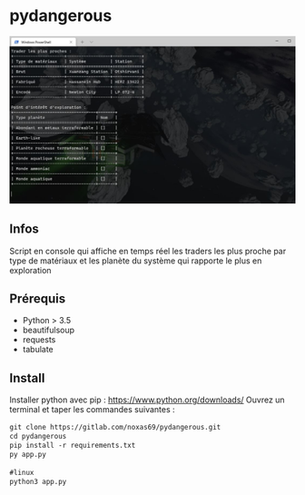 # pydangerous

![](./script.JPG)

## Infos

Script en console qui affiche en temps réel les traders les plus proche par type de matériaux et les planète du système qui rapporte le plus en exploration

## Prérequis

- Python > 3.5
- beautifulsoup
- requests
- tabulate

## Install

Installer python avec pip : https://www.python.org/downloads/
Ouvrez un terminal et taper les commandes suivantes :
```
git clone https://gitlab.com/noxas69/pydangerous.git
cd pydangerous
pip install -r requirements.txt
py app.py

#linux
python3 app.py
```

